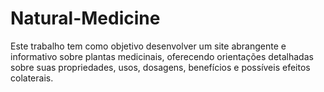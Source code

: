 # Natural-Medicine
Este trabalho tem como objetivo desenvolver um site abrangente e informativo sobre plantas medicinais, oferecendo orientações detalhadas sobre suas propriedades, usos, dosagens, benefícios e possíveis efeitos colaterais.
